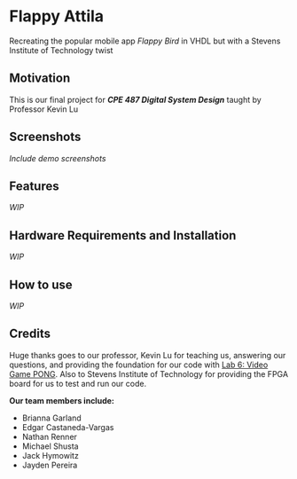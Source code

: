 # Flappy Attila

Recreating the popular mobile app *Flappy Bird* in VHDL but with a Stevens Institute of Technology twist

## Motivation

This is our final project for ***CPE 487 Digital System Design*** taught by Professor Kevin Lu

## Screenshots

*Include demo screenshots*

## Features

*WIP*

## Hardware Requirements and Installation

*WIP*

## How to use

*WIP*

## Credits

Huge thanks goes to our professor, Kevin Lu for teaching us, answering our questions, and providing the foundation for our code with [Lab 6: Video Game PONG](https://github.com/kevinwlu/dsd/tree/master/Nexys-A7/Lab-6). Also to Stevens Institute of Technology for providing the FPGA board for us to test and run our code.

**Our team members include:**

 - Brianna Garland
 - Edgar Castaneda-Vargas
 - Nathan Renner
 - Michael Shusta
 - Jack Hymowitz
 - Jayden Pereira
